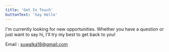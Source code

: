 ```yaml
---
title: 'Get In Touch'
buttonText: 'Say Hello'
---
```


I'm currently looking for new opportunities. Whether you have a question or just want to say hi, I'll try my best to get back to you!

Email : suwalka18@gmail.com
